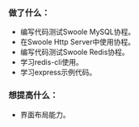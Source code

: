 ### 做了什么：
* 编写代码测试Swoole MySQL协程。
* 在Swoole Http Server中使用协程。
* 编写代码测试Swoole Redis协程。
* 学习redis-cli使用。
* 学习express示例代码。

### 想提高什么：
* 界面布局能力。
